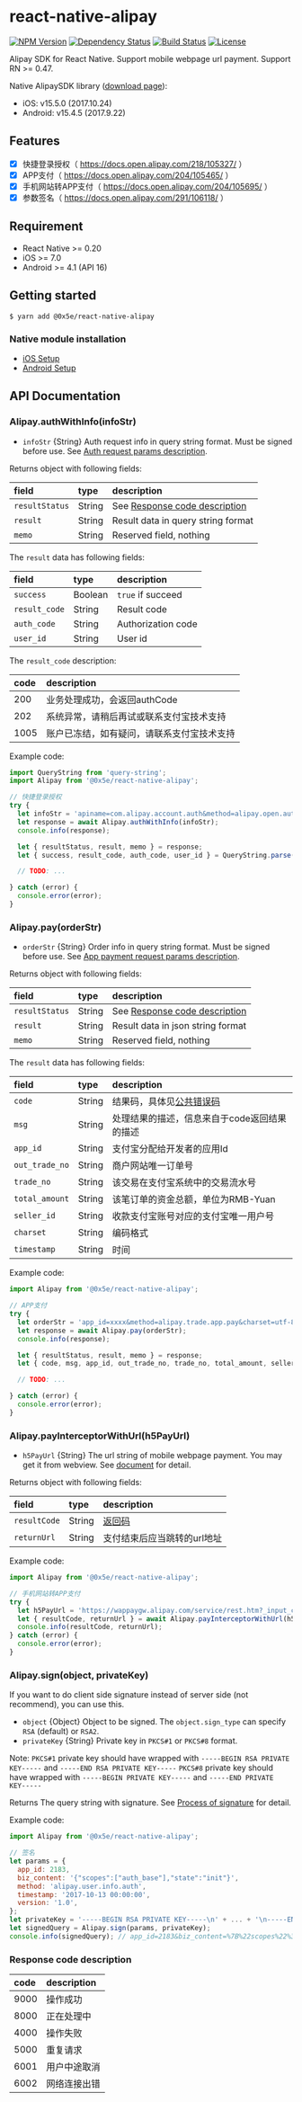 
# react-native-alipay

[![NPM Version](https://img.shields.io/npm/v/@0x5e/react-native-alipay.svg)](https://npmjs.org/package/@0x5e/react-native-alipay)
[![Dependency Status](https://img.shields.io/david/0x5e/react-native-alipay.svg)](https://david-dm.org/0x5e/react-native-alipay)
[![Build Status](https://img.shields.io/travis/0x5e/react-native-alipay/master.svg)](https://travis-ci.org/0x5e/react-native-alipay)
[![License](https://img.shields.io/npm/l/@0x5e/react-native-alipay.svg)](./LICENSE)

Alipay SDK for React Native. Support mobile webpage url payment. Support RN >= 0.47.

Native AlipaySDK library ([download page](https://docs.open.alipay.com/54/104509)):

- iOS: v15.5.0 (2017.10.24)
- Android: v15.4.5 (2017.9.22)

## Features

- [x] 快捷登录授权（ https://docs.open.alipay.com/218/105327/ ）
- [x] APP支付（ https://docs.open.alipay.com/204/105465/ 
）
- [x] 手机网站转APP支付（ https://docs.open.alipay.com/204/105695/ ）
- [x] 参数签名（ https://docs.open.alipay.com/291/106118/ ）

## Requirement

- React Native >= 0.20
- iOS >= 7.0
- Android >= 4.1 (API 16)

## Getting started

`$ yarn add @0x5e/react-native-alipay`

### Native module installation

- [iOS Setup](./docs/ios-setup.md)
- [Android Setup](./docs/android-setup.md)

## API Documentation

### Alipay.authWithInfo(infoStr)

- `infoStr` {String} Auth request info in query string format. Must be signed before use. See [Auth request params description](https://docs.open.alipay.com/218/105327).

Returns object with following fields:

|field|type|description|
|:----|:---|:----------|
|`resultStatus`|String|See [Response code description](#response-code-description)|
|`result`|String|Result data in query string format|
|`memo`|String|Reserved field, nothing|

The `result` data has following fields:

|field|type|description|
|:----|:---|:----------|
|`success`|Boolean|`true` if succeed|
|`result_code`|String|Result code|
|`auth_code`|String|Authorization code|
|`user_id`|String|User id|

The `result_code` description:

|code|description|
|:----|:----------|
|200|业务处理成功，会返回authCode|
|202|系统异常，请稍后再试或联系支付宝技术支持|
|1005|账户已冻结，如有疑问，请联系支付宝技术支持|

Example code:

```javascript
import QueryString from 'query-string';
import Alipay from '@0x5e/react-native-alipay';

// 快捷登录授权
try {
  let infoStr = 'apiname=com.alipay.account.auth&method=alipay.open.auth.sdk.code.get&app_id=xxxx&app_name=mc&biz_type=openservice&pid=xxxx&product_id=APP_FAST_LOGIN&scope=kuaijie&target_id=xxxx&auth_type=AUTHACCOUNT&sign_type=RSA2&sign=xxxx'; // get from server, signed
  let response = await Alipay.authWithInfo(infoStr);
  console.info(response);

  let { resultStatus, result, memo } = response;
  let { success, result_code, auth_code, user_id } = QueryString.parse(result);

  // TODO: ...

} catch (error) {
  console.error(error);
}
```

### Alipay.pay(orderStr)

- `orderStr` {String} Order info in query string format. Must be signed before use. See [App payment request params description](https://docs.open.alipay.com/204/105465/).

Returns object with following fields:

|field|type|description|
|:----|:---|:----------|
|`resultStatus`|String|See [Response code description](#response-code-description)|
|`result`|String|Result data in json string format|
|`memo`|String|Reserved field, nothing|

The `result` data has following fields:

|field|type|description|
|:----|:---|:----------|
|`code`|String|结果码，具体见[公共错误码](https://docs.open.alipay.com/common/105806)|
|`msg`|String|处理结果的描述，信息来自于code返回结果的描述|
|`app_id`|String|支付宝分配给开发者的应用Id|
|`out_trade_no`|String|商户网站唯一订单号|
|`trade_no`|String|该交易在支付宝系统中的交易流水号|
|`total_amount`|String|该笔订单的资金总额，单位为RMB-Yuan|
|`seller_id`|String|收款支付宝账号对应的支付宝唯一用户号|
|`charset`|String|编码格式|
|`timestamp`|String|时间|

Example code:

```javascript
import Alipay from '@0x5e/react-native-alipay';

// APP支付
try {
  let orderStr = 'app_id=xxxx&method=alipay.trade.app.pay&charset=utf-8&timestamp=2014-07-24 03:07:50&version=1.0&notify_url=https%3A%2F%2Fapi.xxx.com%2Fnotify&biz_content=%7B%22subject%22%3A%22%E5%A4%A7%E4%B9%90%E9%80%8F%22%2C%22out_trade_no%22%3A%22xxxx%22%2C%22total_amount%22%3A%229.00%22%2C%22product_code%22%3A%22QUICK_MSECURITY_PAY%22%7D&sign_type=RSA2&sign=xxxx'; // get from server, signed
  let response = await Alipay.pay(orderStr);
  console.info(response);

  let { resultStatus, result, memo } = response;
  let { code, msg, app_id, out_trade_no, trade_no, total_amount, seller_id, charset, timestamp } = JSON.parse(result);

  // TODO: ...

} catch (error) {
  console.error(error);
}
```

### Alipay.payInterceptorWithUrl(h5PayUrl)

- `h5PayUrl` {String} The url string of mobile webpage payment. You may get it from webview. See [document](https://docs.open.alipay.com/204/105695/) for detail.

Returns object with following fields:

|field|type|description|
|:----|:---|:----------|
|`resultCode`|String|[返回码](#response-code-description)|
|`returnUrl`|String|支付结束后应当跳转的url地址|

Example code:

```javascript
import Alipay from '@0x5e/react-native-alipay';

// 手机网站转APP支付
try {
  let h5PayUrl = 'https://wappaygw.alipay.com/service/rest.htm?_input_charset=utf-8&format=xml&partner=xxxx&req_data=%3Cauth_and_execute_req%3E%3Crequest_token%3Exxxx%3C%2Frequest_token%3E%3C%2Fauth_and_execute_req%3E&sec_id=MD5&service=alipay.wap.auth.authAndExecute&v=2.0&sign=xxxx'; // get from webview, signed
  let { resultCode, returnUrl } = await Alipay.payInterceptorWithUrl(h5PayUrl);
  console.info(resultCode, returnUrl);
} catch (error) {
  console.error(error);
}
```

### Alipay.sign(object, privateKey)

If you want to do client side signature instead of server side (not recommend), you can use this.

- `object` {Object} Object to be signed. The `object.sign_type` can specify `RSA` (default) or `RSA2`.
- `privateKey` {String} Private key in `PKCS#1` or `PKCS#8` format.

Note: 
`PKCS#1` private key should have wrapped with `-----BEGIN RSA PRIVATE KEY-----` and `-----END RSA PRIVATE KEY-----`
`PKCS#8` private key should have wrapped with `-----BEGIN PRIVATE KEY-----` and `-----END PRIVATE KEY-----`

Returns The query string with signature. See [Process of signature](https://docs.open.alipay.com/291/106118) for detail.

Example code:

```javascript
import Alipay from '@0x5e/react-native-alipay';

// 签名
let params = {
  app_id: 2183,
  biz_content: '{"scopes":["auth_base"],"state":"init"}',
  method: 'alipay.user.info.auth',
  timestamp: '2017-10-13 00:00:00',
  version: '1.0',
};
let privateKey = '-----BEGIN RSA PRIVATE KEY-----\n' + ... + '\n-----END RSA PRIVATE KEY-----';
let signedQuery = Alipay.sign(params, privateKey);
console.info(signedQuery); // app_id=2183&biz_content=%7B%22scopes%22%3A%5B%22auth_base%22%5D%2C%22state%22%3A%22init%22%7D&method=alipay.user.info.auth&sign_type=RSA&timestamp=2017-10-13%2000%3A00%3A00&version=1.0&sign=xxxx
```

### Response code description

|code|description|
|:-----------|:----------|
|9000|操作成功|
|8000|正在处理中|
|4000|操作失败|
|5000|重复请求|
|6001|用户中途取消|
|6002|网络连接出错|
